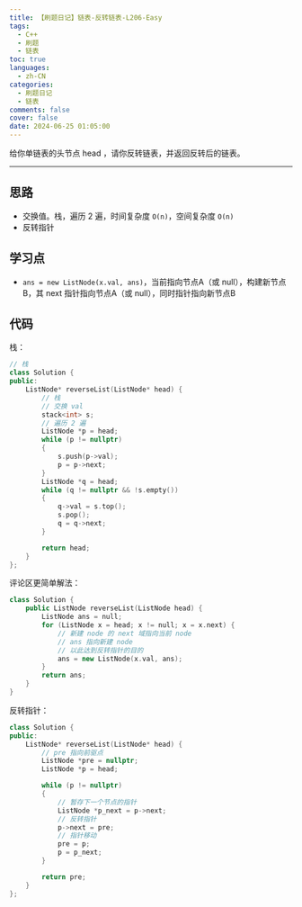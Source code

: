 ```yaml
---
title: 【刷题日记】链表-反转链表-L206-Easy
tags:
  - C++
  - 刷题
  - 链表
toc: true
languages:
  - zh-CN
categories:
  - 刷题日记
  - 链表
comments: false
cover: false
date: 2024-06-25 01:05:00
---
```


给你单链表的头节点 head ，请你反转链表，并返回反转后的链表。

<!-- more -->

---

## 思路

* 交换值。栈，遍历 2 遍，时间复杂度 `O(n)`，空间复杂度 `O(n)`
* 反转指针

## 学习点

* `ans = new ListNode(x.val, ans)`，当前指向节点A（或 null），构建新节点B，其 next 指针指向节点A（或 null），同时指针指向新节点B

## 代码

栈：

```cpp
// 栈
class Solution {
public:
    ListNode* reverseList(ListNode* head) {
        // 栈
        // 交换 val
        stack<int> s;
        // 遍历 2 遍
        ListNode *p = head;
        while (p != nullptr)
        {
            s.push(p->val);
            p = p->next;
        }
        ListNode *q = head;
        while (q != nullptr && !s.empty())
        {
            q->val = s.top();
            s.pop();
            q = q->next;
        }

        return head;
    }
};
```

评论区更简单解法：

```cpp
class Solution {
    public ListNode reverseList(ListNode head) {
        ListNode ans = null;
        for (ListNode x = head; x != null; x = x.next) {
            // 新建 node 的 next 域指向当前 node
            // ans 指向新建 node
            // 以此达到反转指针的目的
            ans = new ListNode(x.val, ans);
        }
        return ans;
    }
}
```

反转指针：

```cpp
class Solution {
public:
    ListNode* reverseList(ListNode* head) {
        // pre 指向前驱点
        ListNode *pre = nullptr;
        ListNode *p = head;

        while (p != nullptr)
        {
            // 暂存下一个节点的指针
            ListNode *p_next = p->next;
            // 反转指针
            p->next = pre;
            // 指针移动
            pre = p;
            p = p_next;
        }

        return pre;
    }
};
```
